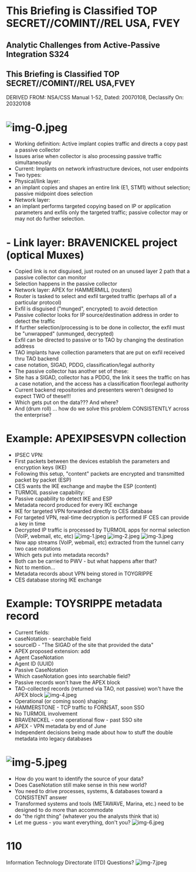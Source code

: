 # This Briefing is Classified TOP SECRET//COMINT//REL USA, FVEY 

## Analytic Challenges from Active-Passive Integration S324

## This Briefing is Classified TOP SECRET//COMINT//REL USA,FVEY

DERIVED FROM: NSA/CSS Manual 1-52, Dated: 20070108, Declassify On: 20320108
# ![img-0.jpeg](img-0.jpeg) 

- Working definition: Active implant copies traffic and directs a copy past a passive collector
- Issues arise when collector is also processing passive traffic simultaneously
- Current: Implants on network infrastructure devices, not user endpoints
- Two types:
- Physical/link layer:
- an implant copies and shapes an entire link (E1, STM1) without selection; passive midpoint does selection
- Network layer:
- an implant performs targeted copying based on IP or application parameters and exfils only the targeted traffic; passive collector may or may not do further selection.
# - Link layer: BRAVENICKEL project (optical Muxes) 

- Copied link is not disguised, just routed on an unused layer 2 path that a passive collector can monitor
- Selection happens in the passive collector
- Network layer: APEX for HAMMERMILL (routers)
- Router is tasked to select and exfil targeted traffic (perhaps all of a particular protocol)
- Exfil is disguised ("munged", encrypted) to avoid detection
- Passive collector looks for IP source/destination address in order to detect the traffic
- If further selection/processing is to be done in collector, the exfil must be "unwrapped" (unmunged, decrypted)
- Exfil can be directed to passive or to TAO by changing the destination address
- TAO implants have collection parameters that are put on exfil received thru TAO backend
- case notation, SIGAD, PDDG, classification/legal authority
- The passive collector has another set of these:
- Site has a SIGAD, collector has a PDDG, the link it sees the traffic on has a case notation, and the access has a classification floor/legal authority
- Current backend repositories and presenters weren't designed to expect TWO of these!!!
- Which gets put on the data??? And where?
- And (drum roll) ... how do we solve this problem CONSISTENTLY across the enterprise?
# Example: APEXIPSESVPN collection 

- IPSEC VPN:
- First packets between the devices establish the parameters and encryption keys (IKE)
- Following this setup, "content" packets are encrypted and transmitted packet by packet (ESP)
- CES wants the IKE exchange and maybe the ESP (content)
- TURMOIL passive capability:
- Passive capability to detect IKE and ESP
- Metadata record produced for every IKE exchange
- IKE for targeted VPN forwarded directly to CES database
- For targeted VPN, real-time decryption is performed IF CES can provide a key in time
- Decrypted IP traffic is processed by TURMOIL apps for normal selection (VoIP, webmail, etc, etc)
![img-1.jpeg](img-1.jpeg)
![img-2.jpeg](img-2.jpeg)
![img-3.jpeg](img-3.jpeg)
- Now app streams (VoIP, webmail, etc) extracted from the tunnel carry two case notations
- Which gets put into metadata records?
- Both can be carried to PWV - but what happens after that?
- Not to mention...
- Metadata records about VPN being stored in TOYGRIPPE
- CES database storing IKE exchange
# Example: TOYSRIPPE metadata record 

- Current fields:
- caseNotation - searchable field
- sourceID - "The SIGAD of the site that provided the data"
- APEX proposed extension: add
- Agent CaseNotation
- Agent ID (UUID)
- Passive CaseNotation
- Which caseNotation goes into searchable field?
- Passive records won't have the APEX block
- TAO-collected records (returned via TAO, not passive) won't have the APEX block
![img-4.jpeg](img-4.jpeg)
- Operational (or coming soon) shaping:
- HAMMERSTONE - TCP traffic to FORNSAT, soon SSO
- No TURMOIL involvement
- BRAVENICKEL - one operational flow - past SSO site
- APEX - VPN metadata by end of June
- Independent decisions being made about how to stuff the double metadata into legacy databases
# ![img-5.jpeg](img-5.jpeg) 

- How do you want to identify the source of your data?
- Does CaseNotation still make sense in this new world?
- You need to drive processes, systems, \& databases toward a CONSISTENT answer
- Transformed systems and tools (METAWAVE, Marina, etc.) need to be designed to do more than accommodate
- do "the right thing" (whatever you the analysts think that is)
- Let me guess - you want everything, don't you?
![img-6.jpeg](img-6.jpeg)

# 110 

Information Technology
Directorate (ITD)
Questions?
![img-7.jpeg](img-7.jpeg)
